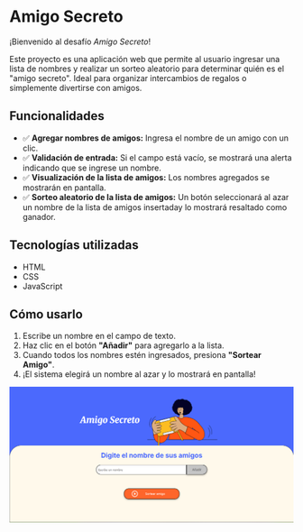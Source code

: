 # Amigo Secreto  

¡Bienvenido al desafío *Amigo Secreto*!  

Este proyecto es una aplicación web que permite al usuario ingresar una lista de nombres y realizar un sorteo aleatorio para determinar quién es el "amigo secreto". Ideal para organizar intercambios de regalos o simplemente divertirse con amigos.  

## Funcionalidades  

- ✅ **Agregar nombres de amigos:** Ingresa el nombre de un amigo con un clic.  
- ✅ **Validación de entrada:** Si el campo está vacío, se mostrará una alerta indicando que se ingrese un nombre.  
- ✅ **Visualización de la lista de amigos:** Los nombres agregados se mostrarán en pantalla.  
- ✅ **Sorteo aleatorio de la lista de amigos:** Un botón seleccionará al azar un nombre de la lista de amigos insertaday lo mostrará resaltado como ganador.  

## Tecnologías utilizadas  

- HTML  
- CSS  
- JavaScript  

## Cómo usarlo  

1. Escribe un nombre en el campo de texto.  
2. Haz clic en el botón **"Añadir"** para agregarlo a la lista.  
3. Cuando todos los nombres estén ingresados, presiona **"Sortear Amigo"**.  
4. ¡El sistema elegirá un nombre al azar y lo mostrará en pantalla!  


![Vista previa del proyecto](assets/Proyecto.png)
